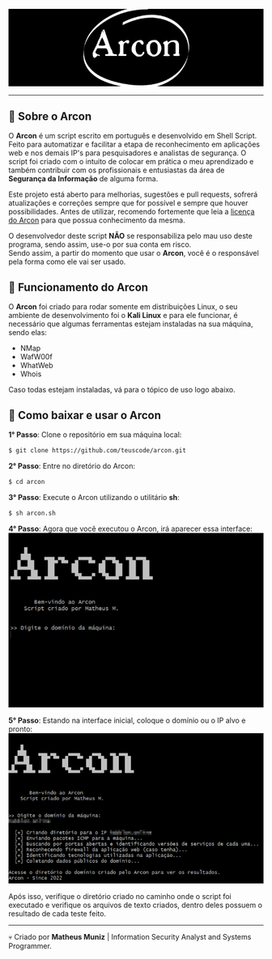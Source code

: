 <p align="center">
 <img src="./images/arcon-banner.png" alt="Banner do Arcon">
</p>

<hr>

## 📓 Sobre o Arcon
O **Arcon** é um script escrito em português e desenvolvido em Shell Script. <br>
Feito para automatizar e facilitar a etapa de reconhecimento em aplicações web e nos demais IP's para pesquisadores e analistas de segurança. O script foi criado com o intuito de colocar em prática o meu aprendizado e também contribuir com os profissionais e entusiastas da área de **Segurança da Informação** de alguma forma.

Este projeto está aberto para melhorias, sugestões e pull requests, sofrerá atualizações e correções sempre que for possível e sempre que houver possibilidades.
Antes de utilizar, recomendo fortemente que leia a [licença do Arcon](https://github.com/teuscode/arcon/blob/main/LICENSE.md) para que possua conhecimento da mesma.

O desenvolvedor deste script **NÃO** se responsabiliza pelo mau uso deste programa, sendo assim, use-o por sua conta em risco. <br>
Sendo assim, a partir do momento que usar o **Arcon**, você é o responsável pela forma como ele vai ser usado.

## 🔩 Funcionamento do Arcon
O **Arcon** foi criado para rodar somente em distribuições Linux, o seu ambiente de desenvolvimento foi o **Kali Linux** e para ele funcionar, é necessário que algumas ferramentas estejam instaladas na sua máquina, sendo elas:

- NMap
- WafW00f
- WhatWeb
- Whois

Caso todas estejam instaladas, vá para o tópico de uso logo abaixo.

## 📁 Como baixar e usar o Arcon
**1° Passo**:
Clone o repositório em sua máquina local:

```bash
$ git clone https://github.com/teuscode/arcon.git
```

**2° Passo**:
Entre no diretório do Arcon:
```bash
$ cd arcon
```

**3° Passo**:
Execute o Arcon utilizando o utilitário **sh**:
```bash
$ sh arcon.sh
```

**4° Passo**:
Agora que você executou o Arcon, irá aparecer essa interface:
<img src="./images/interface-arcon.png" alt="Interface inicial do Arcon">

**5° Passo**:
Estando na interface inicial, coloque o domínio ou o IP alvo e pronto:
<img src="./images/demo-arcon.png" alt="Demonstração de funcionamento do Arcon">

Após isso, verifique o diretório criado no caminho onde o script foi executado e verifique os arquivos de texto criados, dentro deles possuem o resultado de cada teste feito.
<hr>

💀 Criado por **Matheus Muniz** | Information Security Analyst and Systems Programmer.
